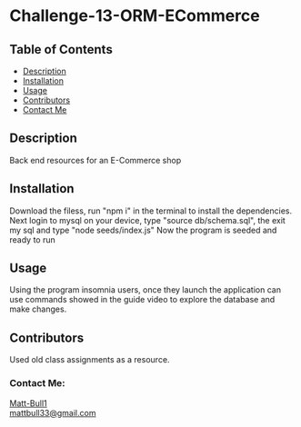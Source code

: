 # Challenge-13-ORM-ECommerce

  ## Table of Contents
 
  * [Description](#description)
  * [Installation](#installation)
  * [Usage](#usage)
  * [Contributors](#Contributors)
  * [Contact Me](#Contact-Me)
 
  ## Description
    
  Back end resources for an E-Commerce shop
    
  ## Installation

  Download the filess, run "npm i" in the terminal to install the dependencies. Next login to mysql on your device, type "source db/schema.sql", the exit my sql and type "node seeds/index.js" Now the program is seeded and ready to run

  ## Usage

  Using the program insomnia users, once they launch the application can use commands showed in the guide video to explore the database and make changes.

  
  ## Contributors

  Used old class assignments as a resource.

  ### Contact Me: 
  
  [Matt-Bull1](https://github.com/Matt-Bull1)  
  mattbull33@gmail.com